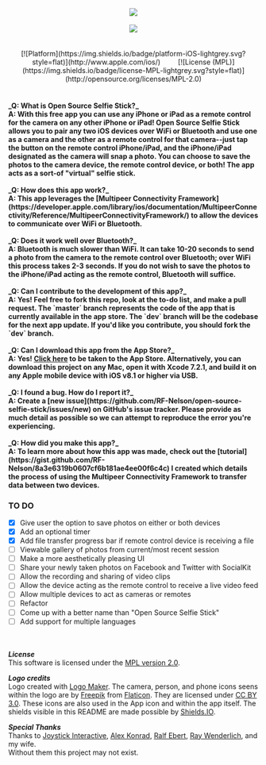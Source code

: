 <div align="center"><img src="http://i.imgur.com/gbbeJFH.png"/><br><br><a href="https://itunes.apple.com/app/id1084487132"><img src="http://i.imgur.com/4PZ77Qb.png" /></a><br><br><br>[![Platform](https://img.shields.io/badge/platform-iOS-lightgrey.svg?style=flat)](http://www.apple.com/ios/)&nbsp;&nbsp;&nbsp;&nbsp;&nbsp;&nbsp;&nbsp;&nbsp;&nbsp;[![License (MPL)](https://img.shields.io/badge/license-MPL-lightgrey.svg?style=flat)](http://opensource.org/licenses/MPL-2.0)<br><br></div><h4>_Q: What is Open Source Selfie Stick?_<br>A: With this free app you can use any iPhone or iPad as a remote control for the camera on any other iPhone or iPad! Open Source Selfie Stick allows you to pair any two iOS devices over WiFi or Bluetooth and use one as a camera and the other as a remote control for that camera--just tap the button on the remote control iPhone/iPad, and the iPhone/iPad designated as the camera will snap a photo. You can choose to save the photos to the camera device, the remote control device, or both! The app acts as a sort-of "virtual" selfie stick.<br><br>_Q: How does this app work?_<br>A: This app leverages the [Multipeer Connectivity Framework](https://developer.apple.com/library/ios/documentation/MultipeerConnectivity/Reference/MultipeerConnectivityFramework/) to allow the devices to communicate over WiFi or Bluetooth.<br><br>_Q: Does it work well over Bluetooth?_<br>A: Bluetooth is much slower than WiFi. It can take 10-20 seconds to send a photo from the camera to the remote control over Bluetooth; over WiFi this process takes 2-3 seconds. If you do not wish to save the photos to the iPhone/iPad acting as the remote control, Bluetooth will suffice.<br><br>_Q: Can I contribute to the development of this app?_<br>A: Yes! Feel free to fork this repo, look at the to-do list, and make a pull request. The `master` branch represents the code of the app that is currently available in the app store. The `dev` branch will be the codebase for the next app update. If you'd like you contribute, you should fork the `dev` branch. <br><br>_Q: Can I download this app from the App Store?_<br>A: Yes! <a href="https://itunes.apple.com/app/id1084487132">Click here</a> to be taken to the App Store. Alternatively, you can download this project on any Mac, open it with Xcode 7.2.1, and build it on any Apple mobile device with iOS v8.1 or higher via USB.<br><br>_Q: I found a bug. How do I report it?_<br>A: Create a [new issue](https://github.com/RF-Nelson/open-source-selfie-stick/issues/new) on GitHub's issue tracker. Please provide as much detail as possible so we can attempt to reproduce the error you're experiencing.<br><br>_Q: How did you make this app?_<br>A: To learn more about how this app was made, check out the [tutorial](https://gist.github.com/RF-Nelson/8a3e6319b0607cf6b181ae4ee00f6c4c) I created which details the process of using the Multipeer Connectivity Framework to transfer data between two devices.

### TO DO
- [x] Give user the option to save photos on either or both devices
- [x] Add an optional timer
- [x] Add file transfer progress bar if remote control device is receiving a file
- [ ] Viewable gallery of photos from current/most recent session
- [ ] Make a more aesthetically pleasing UI
- [ ] Share your newly taken photos on Facebook and Twitter with SocialKit
- [ ] Allow the recording and sharing of video clips
- [ ] Allow the device acting as the remote control to receive a live video feed
- [ ] Allow multiple devices to act as cameras or remotes
- [ ] Refactor
- [ ] Come up with a better name than "Open Source Selfie Stick"
- [ ] Add support for multiple languages

<br><br>
__*License*__<br>
This software is licensed under the [MPL version 2.0](http://mozilla.org/MPL/2.0/).<br>

__*Logo credits*__<br>
Logo created with <a href="http://logomakr.com" title="Logo Maker">Logo Maker</a>. The camera, person, and phone icons seens within the logo are by <a href="http://www.freepik.com/">Freepik</a> from <a href="http://www.flaticon.com/">Flaticon</a>. They are licensed under <a href="http://creativecommons.org/licenses/by/3.0/" title="Creative Commons BY 3.0">CC BY 3.0</a>. These icons are also used in the App icon and within the app itself. The shields visible in this README are made possible by [Shields.IO](http://shields.io/).

__*Special Thanks*__<br>
Thanks to [Joystick Interactive](https://github.com/joystickinteractive/), [Alex Konrad](https://github.com/alexkonrad), [Ralf Ebert](https://www.ralfebert.de/tutorials/ios-swift-multipeer-connectivity/), [Ray Wenderlich](http://www.raywenderlich.com/), and my wife.<br>Without them this project may not exist.
